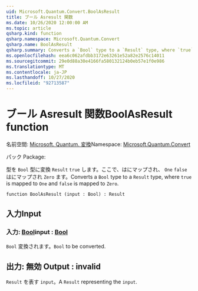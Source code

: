 ```yaml
---
uid: Microsoft.Quantum.Convert.BoolAsResult
title: ブール Asresult 関数
ms.date: 10/26/2020 12:00:00 AM
ms.topic: article
qsharp.kind: function
qsharp.namespace: Microsoft.Quantum.Convert
qsharp.name: BoolAsResult
qsharp.summary: Converts a `Bool` type to a `Result` type, where `true` is mapped to `One` and `false` is mapped to `Zero`.
ms.openlocfilehash: eea6c062afdbb3172e63261e52a82e2576c14011
ms.sourcegitcommit: 29e0d88a30e4166fa580132124b0eb57e1f0e986
ms.translationtype: MT
ms.contentlocale: ja-JP
ms.lasthandoff: 10/27/2020
ms.locfileid: "92713587"
---
```

# <a name="boolasresult-function"></a><span data-ttu-id="03613-102">ブール Asresult 関数</span><span class="sxs-lookup"><span data-stu-id="03613-102">BoolAsResult function</span></span>

<span data-ttu-id="03613-103">名前空間: [Microsoft. Quantum. 変換](xref:Microsoft.Quantum.Convert)</span><span class="sxs-lookup"><span data-stu-id="03613-103">Namespace: [Microsoft.Quantum.Convert](xref:Microsoft.Quantum.Convert)</span></span>

<span data-ttu-id="03613-104">パック [](https://nuget.org/packages/)</span><span class="sxs-lookup"><span data-stu-id="03613-104">Package: [](https://nuget.org/packages/)</span></span>


<span data-ttu-id="03613-105">型を `Bool` 型に変換 `Result` `true` します。ここで、はにマップされ、 `One` `false` はにマップされ `Zero` ます。</span><span class="sxs-lookup"><span data-stu-id="03613-105">Converts a `Bool` type to a `Result` type, where `true` is mapped to `One` and `false` is mapped to `Zero`.</span></span>

```qsharp
function BoolAsResult (input : Bool) : Result
```


## <a name="input"></a><span data-ttu-id="03613-106">入力</span><span class="sxs-lookup"><span data-stu-id="03613-106">Input</span></span>

### <a name="input--bool"></a><span data-ttu-id="03613-107">入力: [Bool](xref:microsoft.quantum.lang-ref.bool)</span><span class="sxs-lookup"><span data-stu-id="03613-107">input : [Bool](xref:microsoft.quantum.lang-ref.bool)</span></span>

<span data-ttu-id="03613-108">`Bool` 変換されます。</span><span class="sxs-lookup"><span data-stu-id="03613-108">`Bool` to be converted.</span></span>



## <a name="output--__invalidresult__"></a><span data-ttu-id="03613-109">出力: __無効 <Result>__</span><span class="sxs-lookup"><span data-stu-id="03613-109">Output : __invalid<Result>__</span></span>

<span data-ttu-id="03613-110">`Result` を表す `input`。</span><span class="sxs-lookup"><span data-stu-id="03613-110">A `Result` representing the `input`.</span></span>